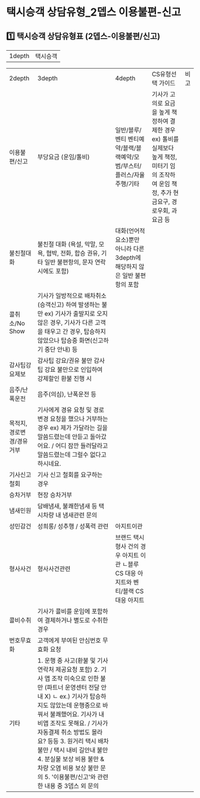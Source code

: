 # 택시승객 상담유형_2뎁스 이용불편-신고

**1️⃣** **택시승객 상담유형표 (2뎁스-이용불편/신고)**
------------------------------------

|  |  |
| --- | --- |
| 1depth | 택시승객 |

|  |  |  |  |  |
| --- | --- | --- | --- | --- |
| 2depth | 3depth | 4depth | CS유형선택 가이드 | 비고 |
| 이용불편/신고 | 부당요금  (운임/톨비) | 일반/블루/벤티 벤티예약/블랙/블랙예약/모범/부스터/플러스/자율주행/기타 | 기사가 고의로 요금을 높게 책정하여 결제한 경우  ex) 톨비를 실제보다 높게 책정, 미터기 임의 조작하여 운임 책정, 추가 현금요구, 경로우회, 과요금 등 |  |
| 불친절대화 | 불친절 대화  (욕설, 막말, 모욕, 협박, 전화, 합승 권유, 기타 일반 불편항의, 문자 연락시에도 포함) | 대화(언어적 요소)뿐만 아니라 다른 3depth에 해당하지 않은 일반 불편 항의 포함 |
| 콜취소/No Show | 기사가 일방적으로 배차취소(승객신고) 하여 발생하는 불만  ex) 기사가 출발지로 오지 않은 경우, 기사가 다른 고객을 태우고 간 경우, 탑승하지 않았으나 탑승중 화면(신고하기 중단 안내) 등 |  |
| 감사팁강요제보 | 감사팁 강요/권유 불만 감사팁 강요 불만으로 인입하여 강제할인 환불 진행 시 |  |
| 음주/난폭운전 | 음주(의심), 난폭운전 등 |  |
| 목적지,경로변경/경유거부 | 기사에게 경유 요청 및 경로변경 요청을 했으나 거부하는 경우  ex) 제가 가달라는 길을 말씀드렸는데 안듣고 돌아갔어요.  / 어디 잠깐 들러달라고 말씀드렸는데 그럴수 없다고 하시네요. |  |
| 기사신고철회 | 기사 신고 철회를 요구하는 경우 |  |
| 승차거부 | 현장 승차거부 |  |
| 냄새민원 | 담배냄새, 불쾌한냄새 등 택시차량 내 냄새관련 문의 |  |
| 성민감건 | 성희롱/ 성추행 / 성폭력 관련 | 아지트이관 |
| 형사사건 | 형사사건관련 | 브랜드 택시 형사 건의 경우 아지트 이관  ㄴ블루 CS 대응 아지트와 벤티/블랙 CS 대응 아지트 |
| 콜비수취 | 기사가 콜비를 운임에 포함하여 결제하거나 별도로 수취한 경우 |  |
| 번호무효화 | 고객에게 부여된 안심번호 무효화 요청 |  |
| 기타 | 1. 운행 중 사고(환불 및 기사연락처 제공요청 포함)  2. 기사 앱 조작 미숙으로 인한 불만 (파트너 운영센터 전달 안내 X)  ㄴ ex.) 기사가 탑승하지도 않았는데 운행중으로 바꿔서 불쾌했어요. 기사가 내비앱 조작도 못해요. / 기사가 자동결제 취소 방법도 몰라요? 등등  3. 원거리 택시 배차불만 / 택시 내비 길안내 불만  4. 분실물 보상 비용 불만 & 차량 오염 비용 보상 불만 문의  5. '이용불편/신고'와 관련한 내용 중 3뎁스 외 문의 |  |